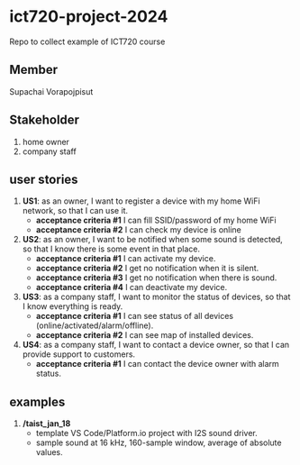 # ict720-project-2024
Repo to collect example of ICT720 course

## Member
Supachai Vorapojpisut

## Stakeholder
1.  home owner
2.  company staff

## user stories
1.  **US1**: as an owner, I want to register a device with my home WiFi network, so that I can use it.
    *   **acceptance criteria #1** I can fill SSID/password of my home WiFi
    *   **acceptance criteria #2** I can check my device is online
2.  **US2**: as an owner, I want to be notified when some sound is detected, so that I know there is some event in that place.
    *   **acceptance criteria #1** I can activate my device.
    *   **acceptance criteria #2** I get no notification when it is silent.
    *   **acceptance criteria #3** I get no notification when there is sound.
    *   **acceptance criteria #4** I can deactivate my device.
3.  **US3**: as a company staff, I want to monitor the status of devices, so that I know everything is ready.
    *   **acceptance criteria #1** I can see status of all devices (online/activated/alarm/offline).
    *   **acceptance criteria #2** I can see map of installed devices.
4.  **US4**: as a company staff, I want to contact a device owner, so that I can provide support to customers.
    *   **acceptance criteria #1** I can contact the device owner with alarm status.

## examples
1.  **/taist_jan_18**
    *   template VS Code/Platform.io project with I2S sound driver.
    *   sample sound at 16 kHz, 160-sample window, average of absolute values. 
